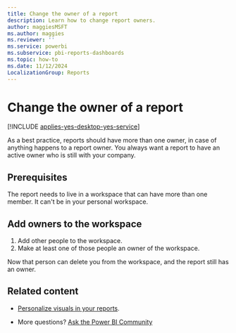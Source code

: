 ```yaml
---
title: Change the owner of a report
description: Learn how to change report owners.
author: maggiesMSFT
ms.author: maggies
ms.reviewer: ''
ms.service: powerbi
ms.subservice: pbi-reports-dashboards
ms.topic: how-to
ms.date: 11/12/2024
LocalizationGroup: Reports
---
```

# Change the owner of a report

[!INCLUDE [applies-yes-desktop-yes-service](../includes/applies-yes-desktop-yes-service.md)]

As a best practice, reports should have more than one owner, in case of anything happens to a report owner. You always want a report to have an active owner who is still with your company.

## Prerequisites

The report needs to live in a workspace that can have more than one member. It can't be in your personal workspace.

## Add owners to the workspace

1. Add other people to the workspace.
1. Make at least one of those people an owner of the workspace.

Now that person can delete you from the workspace, and the report still has an owner.

## Related content

- [Personalize visuals in your reports](../consumer/end-user-personalize-visuals.md).

- More questions? [Ask the Power BI Community](https://community.powerbi.com/)
